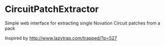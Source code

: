 # CircuitPatchExtractor
Simple web interface for extracting single Novation Circuit patches from a pack

Inspired by http://www.lazytrap.com/trapped/?p=527
